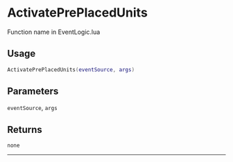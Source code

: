 # ActivatePrePlacedUnits
Function name in EventLogic.lua
## Usage
```lua
ActivatePrePlacedUnits(eventSource, args)
```
## Parameters
`eventSource`, `args`
## Returns
`none`

---